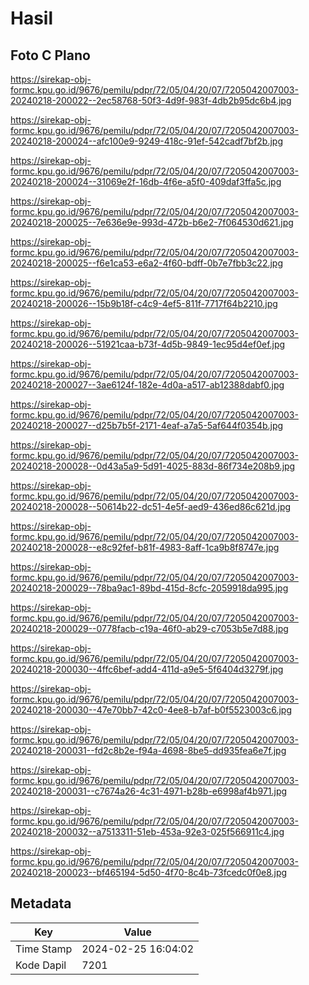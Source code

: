 # Hasil

## Foto C Plano

https://sirekap-obj-formc.kpu.go.id/9676/pemilu/pdpr/72/05/04/20/07/7205042007003-20240218-200022--2ec58768-50f3-4d9f-983f-4db2b95dc6b4.jpg

https://sirekap-obj-formc.kpu.go.id/9676/pemilu/pdpr/72/05/04/20/07/7205042007003-20240218-200024--afc100e9-9249-418c-91ef-542cadf7bf2b.jpg

https://sirekap-obj-formc.kpu.go.id/9676/pemilu/pdpr/72/05/04/20/07/7205042007003-20240218-200024--31069e2f-16db-4f6e-a5f0-409daf3ffa5c.jpg

https://sirekap-obj-formc.kpu.go.id/9676/pemilu/pdpr/72/05/04/20/07/7205042007003-20240218-200025--7e636e9e-993d-472b-b6e2-7f064530d621.jpg

https://sirekap-obj-formc.kpu.go.id/9676/pemilu/pdpr/72/05/04/20/07/7205042007003-20240218-200025--f6e1ca53-e6a2-4f60-bdff-0b7e7fbb3c22.jpg

https://sirekap-obj-formc.kpu.go.id/9676/pemilu/pdpr/72/05/04/20/07/7205042007003-20240218-200026--15b9b18f-c4c9-4ef5-811f-7717f64b2210.jpg

https://sirekap-obj-formc.kpu.go.id/9676/pemilu/pdpr/72/05/04/20/07/7205042007003-20240218-200026--51921caa-b73f-4d5b-9849-1ec95d4ef0ef.jpg

https://sirekap-obj-formc.kpu.go.id/9676/pemilu/pdpr/72/05/04/20/07/7205042007003-20240218-200027--3ae6124f-182e-4d0a-a517-ab12388dabf0.jpg

https://sirekap-obj-formc.kpu.go.id/9676/pemilu/pdpr/72/05/04/20/07/7205042007003-20240218-200027--d25b7b5f-2171-4eaf-a7a5-5af644f0354b.jpg

https://sirekap-obj-formc.kpu.go.id/9676/pemilu/pdpr/72/05/04/20/07/7205042007003-20240218-200028--0d43a5a9-5d91-4025-883d-86f734e208b9.jpg

https://sirekap-obj-formc.kpu.go.id/9676/pemilu/pdpr/72/05/04/20/07/7205042007003-20240218-200028--50614b22-dc51-4e5f-aed9-436ed86c621d.jpg

https://sirekap-obj-formc.kpu.go.id/9676/pemilu/pdpr/72/05/04/20/07/7205042007003-20240218-200028--e8c92fef-b81f-4983-8aff-1ca9b8f8747e.jpg

https://sirekap-obj-formc.kpu.go.id/9676/pemilu/pdpr/72/05/04/20/07/7205042007003-20240218-200029--78ba9ac1-89bd-415d-8cfc-2059918da995.jpg

https://sirekap-obj-formc.kpu.go.id/9676/pemilu/pdpr/72/05/04/20/07/7205042007003-20240218-200029--0778facb-c19a-46f0-ab29-c7053b5e7d88.jpg

https://sirekap-obj-formc.kpu.go.id/9676/pemilu/pdpr/72/05/04/20/07/7205042007003-20240218-200030--4ffc6bef-add4-411d-a9e5-5f6404d3279f.jpg

https://sirekap-obj-formc.kpu.go.id/9676/pemilu/pdpr/72/05/04/20/07/7205042007003-20240218-200030--47e70bb7-42c0-4ee8-b7af-b0f5523003c6.jpg

https://sirekap-obj-formc.kpu.go.id/9676/pemilu/pdpr/72/05/04/20/07/7205042007003-20240218-200031--fd2c8b2e-f94a-4698-8be5-dd935fea6e7f.jpg

https://sirekap-obj-formc.kpu.go.id/9676/pemilu/pdpr/72/05/04/20/07/7205042007003-20240218-200031--c7674a26-4c31-4971-b28b-e6998af4b971.jpg

https://sirekap-obj-formc.kpu.go.id/9676/pemilu/pdpr/72/05/04/20/07/7205042007003-20240218-200032--a7513311-51eb-453a-92e3-025f566911c4.jpg

https://sirekap-obj-formc.kpu.go.id/9676/pemilu/pdpr/72/05/04/20/07/7205042007003-20240218-200023--bf465194-5d50-4f70-8c4b-73fcedc0f0e8.jpg


## Metadata

| Key        | Value               |
| ---------- | ------------------- |
| Time Stamp | 2024-02-25 16:04:02 |
| Kode Dapil | 7201                |



